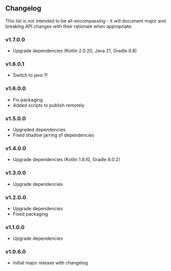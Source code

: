 <h2 class="github">Changelog</h2>

This list is not intended to be all-encompassing - it will document major and breaking API changes with their rationale when appropriate:
 
### v1.7.0.0
- Upgrade dependencies (Kotlin 2.0.20, Java 21, Gradle 8.8)

### v1.6.0.1
- Switch to java 11

### v1.6.0.0
- Fix packaging
- Added scripts to publish remotely 
 
### v1.5.0.0
- Upgraded dependencies 
- Fixed shadow jarring of dependencies

### v1.4.0.0
- Upgrade dependencies (Kotlin 1.8.10, Gradle 8.0.2) 

### v1.3.0.0
- Upgrade dependencies

### v1.2.0.0
- Upgrade dependencies
- Fixed packaging

### v1.1.0.0
- Upgrade dependencies

### v1.0.6.0
- Initial major release with changelog

###
